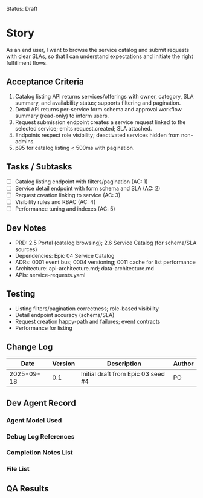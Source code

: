 Status: Draft

# Story
As an end user,
I want to browse the service catalog and submit requests with clear SLAs,
so that I can understand expectations and initiate the right fulfillment flows.

## Acceptance Criteria
1. Catalog listing API returns services/offerings with owner, category, SLA summary, and availability status; supports filtering and pagination.
2. Detail API returns per-service form schema and approval workflow summary (read-only) to inform users.
3. Request submission endpoint creates a service request linked to the selected service; emits request.created; SLA attached.
4. Endpoints respect role visibility; deactivated services hidden from non-admins.
5. p95 for catalog listing < 500ms with pagination.

## Tasks / Subtasks
- [ ] Catalog listing endpoint with filters/pagination (AC: 1)
- [ ] Service detail endpoint with form schema and SLA (AC: 2)
- [ ] Request creation linking to service (AC: 3)
- [ ] Visibility rules and RBAC (AC: 4)
- [ ] Performance tuning and indexes (AC: 5)

## Dev Notes
- PRD: 2.5 Portal (catalog browsing); 2.6 Service Catalog (for schema/SLA sources)
- Dependencies: Epic 04 Service Catalog
- ADRs: 0001 event bus; 0004 versioning; 0011 cache for list performance
- Architecture: api-architecture.md; data-architecture.md
- APIs: service-requests.yaml

## Testing
- Listing filters/pagination correctness; role-based visibility
- Detail endpoint accuracy (schema/SLA)
- Request creation happy-path and failures; event contracts
- Performance for listing

## Change Log
| Date       | Version | Description                                  | Author |
|------------|---------|----------------------------------------------|--------|
| 2025-09-18 | 0.1     | Initial draft from Epic 03 seed #4           | PO     |

## Dev Agent Record

### Agent Model Used
<record at implementation time>

### Debug Log References
<links at implementation time>

### Completion Notes List
<notes at implementation time>

### File List
<files at implementation time>

## QA Results
<QA to fill>

